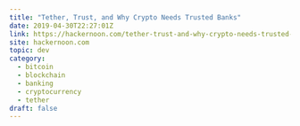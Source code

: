 ```yaml
---
title: "Tether, Trust, and Why Crypto Needs Trusted Banks"
date: 2019-04-30T22:27:01Z
link: https://hackernoon.com/tether-trust-and-why-crypto-needs-trusted-banks-c7d634762303?source=rss----3a8144eabfe3---4
site: hackernoon.com
topic: dev
category:
  - bitcoin
  - blockchain
  - banking
  - cryptocurrency
  - tether
draft: false
---
```

